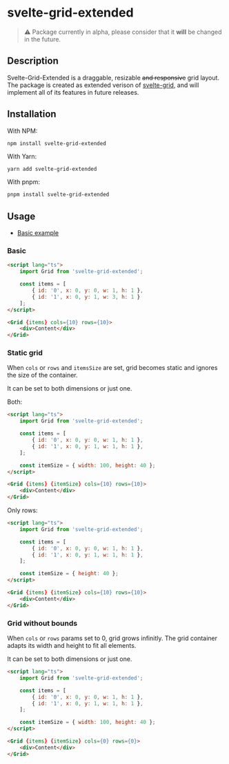 # svelte-grid-extended

> ⚠️ Package currently in alpha, please consider that it **will** be changed in the future. 
<!-- plase gif here -->

## Description

Svelte-Grid-Extended is a draggable, resizable ~~and responsive~~ grid layout. The package  is created as extended verison of [svelte-grid]([url](https://github.com/vaheqelyan/svelte-grid)), and will implement all of its features in future releases.

## Installation

With NPM:
```sh
npm install svelte-grid-extended
```

With Yarn:
```shPackage currently in alpha, please consider that it **will** be changed in the future
yarn add svelte-grid-extended
```

With pnpm: 
```sh
pnpm install svelte-grid-extended
```

## Usage

- [Basic example](#basic-example)

### Basic

```html
<script lang="ts">
	import Grid from 'svelte-grid-extended';

	const items = [
		{ id: '0', x: 0, y: 0, w: 1, h: 1 },
		{ id: '1', x: 0, y: 1, w: 3, h: 1 }
	];
</script>

<Grid {items} cols={10} rows={10}>
	<div>Content</div>
</Grid>
```

### Static grid

When `cols` or `rows` and `itemsSize` are set, grid becomes static and ignores the size of the container.

It can be set to both dimensions or just one.


Both:

```html
<script lang="ts">
	import Grid from 'svelte-grid-extended';

	const items = [
		{ id: '0', x: 0, y: 0, w: 1, h: 1 },
		{ id: '1', x: 0, y: 1, w: 1, h: 1 },
	];

	const itemSize = { width: 100, height: 40 };
</script>

<Grid {items} {itemSize} cols={10} rows={10}>
	<div>Content</div>
</Grid>
```

Only rows:

```html
<script lang="ts">
	import Grid from 'svelte-grid-extended';

	const items = [
		{ id: '0', x: 0, y: 0, w: 1, h: 1 },
		{ id: '1', x: 0, y: 1, w: 1, h: 1 },
	];

	const itemSize = { height: 40 };
</script>

<Grid {items} {itemSize} cols={10} rows={10}>
	<div>Content</div>
</Grid>
```


### Grid without bounds

When `cols` or `rows` params set to 0, grid grows infinitly. The grid container adapts its width and height to fit all elements.

It can be set to both dimensions or just one.


```html
<script lang="ts">
	import Grid from 'svelte-grid-extended';

	const items = [
		{ id: '0', x: 0, y: 0, w: 1, h: 1 },
		{ id: '1', x: 0, y: 1, w: 1, h: 1 },
	];

	const itemSize = { width: 100, height: 40 };
</script>

<Grid {items} {itemSize} cols={0} rows={0}>
	<div>Content</div>
</Grid>
```


